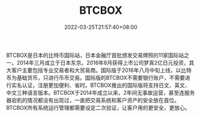﻿---
weight: 
title: "BTCBOX"
description: "BTCBOX是日本最大规模的比特币国际站，2014年三月成立于日本东京，在东京比特币发展的黎明期，一直领导着比特币/日元的市场。"
date: 2022-03-25T21:57:40+08:00
lastmod: 2022-03-25T16:45:40+08:00
draft: false
authors: ["Metabd"]
featuredImage: "btcbox.webp"
link: ""
tags: ["交易所","BTCBOX"]
categories: ["navigation"]
navigation: ["交易所"]
lightgallery: true
toc: true
pinned: false
recommend: false
recommend1: false
---
BTCBOX是日本的比特币国际站，日本金融厅首批颁发交易牌照的11家国际站之一。2014年三月成立于日本东京。2016年8月获得上市公司梦真2亿日元投资，其大客户主要包括专业交易者和大贸易商。国际版于2016年八月中旬上线，以比特币为基础货币，只进行币币交易。国际版的BTCBOX不需要银行账户，不需要进行实名认证，注册更加便利、省时。BTCBOX推出的国际版将支持日文、英文、中文三种语言版本。BTCBOX于2014年成立以来，2年间无事故运营，甚至连服务器宕机的情况都没有出现过，一直把交易系统和客户资产的安全放在首位。BTCBOX所有系统运行管理都需要设定二次验证，让客户用的更安全，更放心。
